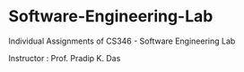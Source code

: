 # Software-Engineering-Lab
Individual Assignments of CS346 - Software Engineering Lab

Instructor : Prof. Pradip K. Das
